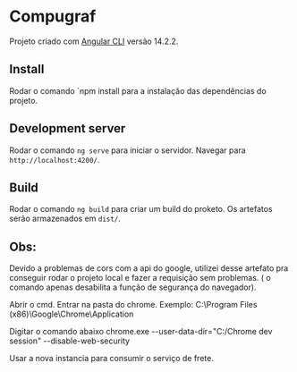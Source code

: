 # Compugraf

Projeto criado com [Angular CLI](https://github.com/angular/angular-cli) versão 14.2.2.

## Install

Rodar o comando `npm install para a instalação das dependências do projeto.

## Development server

Rodar o comando `ng serve` para iniciar o servidor. Navegar para `http://localhost:4200/`.

## Build

Rodar o comando `ng build` para criar um build do proketo. Os artefatos serão armazenados em `dist/`.

## Obs:

Devido a problemas de cors com a api do google, utilizei desse artefato pra conseguir rodar o projeto local e fazer a requisição sem problemas.
( o comando apenas desabilita a função de segurança do navegador).

Abrir o cmd.
Entrar na pasta do chrome.
Exemplo: C:\Program Files (x86)\Google\Chrome\Application

Digitar o comando abaixo
chrome.exe --user-data-dir="C:/Chrome dev session" --disable-web-security

Usar a nova instancia para consumir o serviço de frete.
